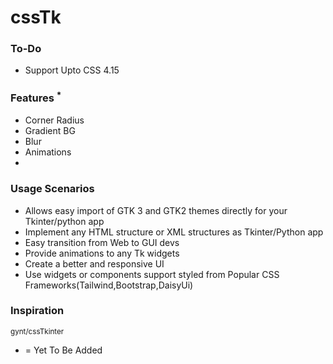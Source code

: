 # cssTk


### To-Do
- Support Upto CSS 4.15

### Features <sup>*</sup>
- Corner Radius
- Gradient BG
- Blur
- Animations
- 


### Usage Scenarios
- Allows easy import of GTK 3 and GTK2 themes directly for your Tkinter/python app
- Implement any HTML structure or XML structures as Tkinter/Python app
- Easy transition from Web to GUI devs
- Provide animations to any Tk widgets
- Create a better and responsive UI
- Use widgets or components support styled from Popular CSS Frameworks(Tailwind,Bootstrap,DaisyUi)

### Inspiration

<sub> gynt/cssTkinter</sub>


* = Yet To Be Added
